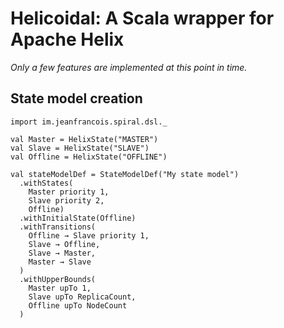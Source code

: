 # Helicoidal: A Scala wrapper for Apache Helix

*Only a few features are implemented at this point in time.*

## State model creation
```
import im.jeanfrancois.spiral.dsl._

val Master = HelixState("MASTER")
val Slave = HelixState("SLAVE")
val Offline = HelixState("OFFLINE")

val stateModelDef = StateModelDef("My state model")
  .withStates(
    Master priority 1,
    Slave priority 2,
    Offline)
  .withInitialState(Offline)
  .withTransitions(
    Offline → Slave priority 1,
    Slave → Offline,
    Slave → Master,
    Master → Slave
  )
  .withUpperBounds(
    Master upTo 1,
    Slave upTo ReplicaCount,
    Offline upTo NodeCount
  )
```